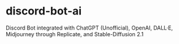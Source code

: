 # discord-bot-ai
Discord Bot integrated with ChatGPT (Unofficial), OpenAI, DALL·E, Midjourney through Replicate, and Stable-Diffusion 2.1
